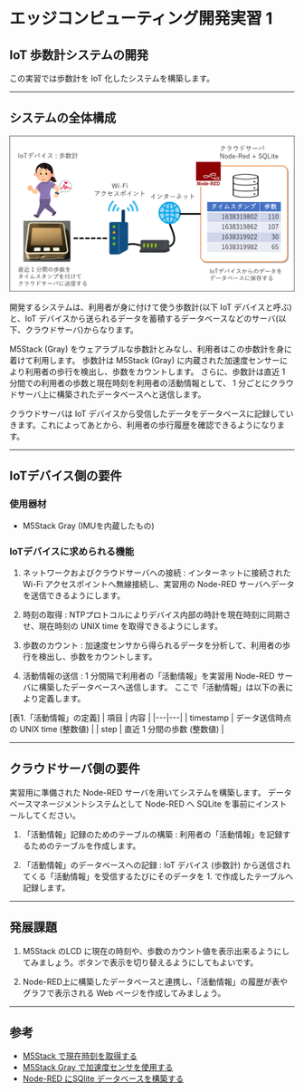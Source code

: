 # エッジコンピューティング開発実習 1

## IoT 歩数計システムの開発

この実習では歩数計を IoT 化したシステムを構築します。


---

## システムの全体構成

<img src="./fig/system.png" alt="システムの全体構成">

開発するシステムは、利用者が身に付けて使う歩数計(以下 IoT デバイスと呼ぶ)と、IoT デバイスから送られるデータを蓄積するデータベースなどのサーバ(以下、クラウドサーバ)からなります。

M5Stack (Gray) をウェアラブルな歩数計とみなし、利用者はこの歩数計を身に着けて利用します。
歩数計は M5Stack (Gray) に内蔵された加速度センサーにより利用者の歩行を検出し、歩数をカウントします。
さらに、歩数計は直近 1 分間での利用者の歩数と現在時刻を利用者の活動情報として、 1 分ごとにクラウドサーバ上に構築されたデータベースへと送信します。

クラウドサーバは IoT デバイスから受信したデータをデータベースに記録していきます。これによってあとから、利用者の歩行履歴を確認できるようになります。

---

## IoTデバイス側の要件

### 使用器材

- M5Stack Gray (IMUを内蔵したもの)

### IoTデバイスに求められる機能

1. ネットワークおよびクラウドサーバへの接続 : インターネットに接続された Wi-Fi アクセスポイントへ無線接続し、実習用の Node-RED サーバへデータを送信できるようにします。

2. 時刻の取得 : NTPプロトコルによりデバイス内部の時計を現在時刻に同期させ、現在時刻の UNIX time を取得できるようにします。

3. 歩数のカウント : 加速度センサから得られるデータを分析して、利用者の歩行を検出し、歩数をカウントします。

4. 活動情報の送信 : 1 分間隔で利用者の「活動情報」を実習用 Node-RED サーバに構築したデータベースへ送信します。
ここで「活動情報」は以下の表により定義します。

[表1.「活動情報」の定義]
| 項目 | 内容 |
|---|---|
| timestamp | データ送信時点の UNIX time (整数値) |
| step | 直近 1 分間の歩数 (整数値) |

---

## クラウドサーバ側の要件

実習用に準備された Node-RED サーバを用いてシステムを構築します。
データベースマネージメントシステムとして Node-RED へ SQLite を事前にインストールしてください。

1. 「活動情報」記録のためのテーブルの構築 : 利用者の「活動情報」を記録するためのテーブルを作成します。

2. 「活動情報」のデータベースへの記録 : IoT デバイス (歩数計) から送信されてくる「活動情報」を受信するたびにそのデータを 1. で作成したテーブルへ記録します。

---
## 発展課題

1. M5Stack のLCD に現在の時刻や、歩数のカウント値を表示出来るようにしてみましょう。ボタンで表示を切り替えるようにしてもよいです。

2. Node-RED上に構築したデータベースと連携し、「活動情報」の履歴が表やグラフで表示される Web ページを作成してみましょう。

---

## 参考

- [M5Stack で現在時刻を取得する](./ntp_unixtime)
- [M5Stack Gray で加速度センサを使用する](./imu_accel)
- [Node-RED にSQlite データベースを構築する](./sqlite_on_nodered)



